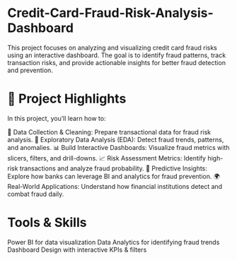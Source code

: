 # Credit-Card-Fraud-Risk-Analysis-Dashboard
This project focuses on analyzing and visualizing credit card fraud risks using an interactive dashboard. The goal is to identify fraud patterns, track transaction risks, and provide actionable insights for better fraud detection and prevention.

# 🚀 Project Highlights
In this project, you’ll learn how to:

🧹 Data Collection & Cleaning: Prepare transactional data for fraud risk analysis.
🔎 Exploratory Data Analysis (EDA): Detect fraud trends, patterns, and anomalies.
📊 Build Interactive Dashboards: Visualize fraud metrics with slicers, filters, and drill-downs.
📈 Risk Assessment Metrics: Identify high-risk transactions and analyze fraud probability.
🤖 Predictive Insights: Explore how banks can leverage BI and analytics for fraud prevention.
🌍 Real-World Applications: Understand how financial institutions detect and combat fraud daily.


# Tools & Skills
Power BI for data visualization
Data Analytics for identifying fraud trends
Dashboard Design with interactive KPIs & filters

